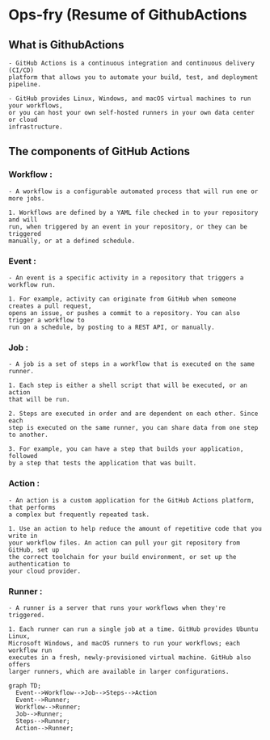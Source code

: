 # Ops-fry (Resume of GithubActions

## What is GithubActions 

    - GitHub Actions is a continuous integration and continuous delivery (CI/CD) 
    platform that allows you to automate your build, test, and deployment pipeline.

    - GitHub provides Linux, Windows, and macOS virtual machines to run your workflows,
    or you can host your own self-hosted runners in your own data center or cloud
    infrastructure.

## The components of GitHub Actions

### Workflow : 
    
    - A workflow is a configurable automated process that will run one or more jobs.

    1. Workflows are defined by a YAML file checked in to your repository and will
    run, when triggered by an event in your repository, or they can be triggered
    manually, or at a defined schedule.

### Event :

    - An event is a specific activity in a repository that triggers a workflow run.

    1. For example, activity can originate from GitHub when someone creates a pull request, 
    opens an issue, or pushes a commit to a repository. You can also trigger a workflow to 
    run on a schedule, by posting to a REST API, or manually.

### Job :
    
    - A job is a set of steps in a workflow that is executed on the same runner. 
    
    1. Each step is either a shell script that will be executed, or an action 
    that will be run. 
    
    2. Steps are executed in order and are dependent on each other. Since each 
    step is executed on the same runner, you can share data from one step 
    to another. 
    
    3. For example, you can have a step that builds your application, followed 
    by a step that tests the application that was built.

### Action :
    
    - An action is a custom application for the GitHub Actions platform, that performs 
    a complex but frequently repeated task. 
    
    1. Use an action to help reduce the amount of repetitive code that you write in
    your workflow files. An action can pull your git repository from GitHub, set up 
    the correct toolchain for your build environment, or set up the authentication to 
    your cloud provider.

### Runner :
    
    - A runner is a server that runs your workflows when they're triggered. 
    
    1. Each runner can run a single job at a time. GitHub provides Ubuntu Linux,
    Microsoft Windows, and macOS runners to run your workflows; each workflow run 
    executes in a fresh, newly-provisioned virtual machine. GitHub also offers 
    larger runners, which are available in larger configurations.

```mermaid
graph TD;
  Event-->Workflow-->Job-->Steps-->Action
  Event-->Runner;
  Workflow-->Runner;
  Job-->Runner;
  Steps-->Runner;
  Action-->Runner;
